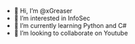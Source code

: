 - 👋 Hi, I’m @xGreaser
- 👀 I’m interested in InfoSec
- 🌱 I’m currently learning Python and C#
- 💞️ I’m looking to collaborate on Youtube 


<!---
xGreaser/xGreaser is a ✨ special ✨ repository because its `README.md` (this file) appears on your GitHub profile.
You can click the Preview link to take a look at your changes.
--->
